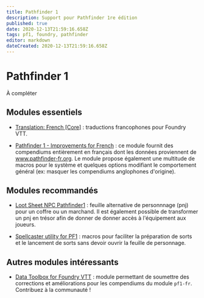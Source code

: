 ```yaml
---
title: Pathfinder 1
description: Support pour Pathfinder 1re édition
published: true
date: 2020-12-13T21:59:16.658Z
tags: pf1, foundry, pathfinder
editor: markdown
dateCreated: 2020-12-13T21:59:16.658Z
---
```


# Pathfinder 1

À compléter

## Modules essentiels

* [Translation: French [Core]](https://foundryvtt.com/packages/fr-FR/) : traductions francophones pour Foundry VTT.

* [Pathfinder 1 - Improvements for French](https://foundryvtt.com/packages/pf1-fr/) : ce module fournit des compendiums entièrement en français dont les données proviennent de www.pathfinder-fr.org. Le module propose également une multitude de macros pour le système et quelques options modifiant le comportement général (ex: masquer les compendiums anglophones d'origine).

## Modules recommandés

* [Loot Sheet NPC Pathfinder1](https://foundryvtt.com/packages/lootsheetnpcpf1/) : feuille alternative de personnnage (pnj) pour un coffre ou un marchand. Il est également possible de transformer un pnj en trésor afin de donner de donner accès à l'équipement aux joueurs.

* [Spellcaster utility for PF1](https://foundryvtt.com/packages/spellcaster-utility-pf1/) : macros pour faciliter la préparation de sorts et le lancement de sorts sans devoir ouvrir la feuille de personnage.

## Autres modules intéressants

* [Data Toolbox for Foundry VTT](https://foundryvtt.com/packages/data-toolbox/) : module permettant de soumettre des corrections et améliorations pour les compendiums du module `pf1-fr`. Contribuez à la communauté !
